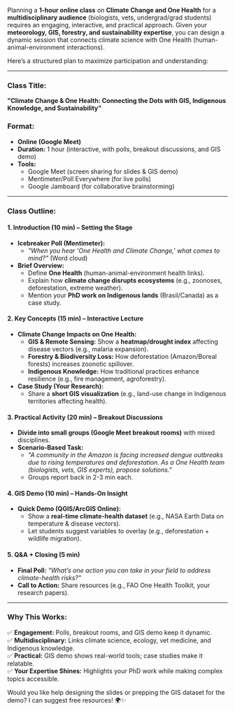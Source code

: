 Planning a **1-hour online class** on **Climate Change and One Health** for a **multidisciplinary audience** (biologists, vets, undergrad/grad students) requires an engaging, interactive, and practical approach. Given your **meteorology, GIS, forestry, and sustainability expertise**, you can design a dynamic session that connects climate science with One Health (human-animal-environment interactions).  

Here’s a structured plan to maximize participation and understanding:  

---

### **Class Title:**  
**"Climate Change & One Health: Connecting the Dots with GIS, Indigenous Knowledge, and Sustainability"**  

### **Format:**  
- **Online (Google Meet)**  
- **Duration:** 1 hour (interactive, with polls, breakout discussions, and GIS demo)  
- **Tools:**  
  - Google Meet (screen sharing for slides & GIS demo)  
  - Mentimeter/Poll Everywhere (for live polls)  
  - Google Jamboard (for collaborative brainstorming)  

---

### **Class Outline:**  

#### **1. Introduction (10 min) – Setting the Stage**  
- **Icebreaker Poll (Mentimeter):**  
  - *"When you hear 'One Health and Climate Change,' what comes to mind?"* (Word cloud)  
- **Brief Overview:**  
  - Define **One Health** (human-animal-environment health links).  
  - Explain how **climate change disrupts ecosystems** (e.g., zoonoses, deforestation, extreme weather).  
  - Mention your **PhD work on Indigenous lands** (Brasil/Canada) as a case study.  

#### **2. Key Concepts (15 min) – Interactive Lecture**  
- **Climate Change Impacts on One Health:**  
  - **GIS & Remote Sensing:** Show a **heatmap/drought index** affecting disease vectors (e.g., malaria expansion).  
  - **Forestry & Biodiversity Loss:** How deforestation (Amazon/Boreal forests) increases zoonotic spillover.  
  - **Indigenous Knowledge:** How traditional practices enhance resilience (e.g., fire management, agroforestry).  
- **Case Study (Your Research):**  
  - Share a **short GIS visualization** (e.g., land-use change in Indigenous territories affecting health).  

#### **3. Practical Activity (20 min) – Breakout Discussions**  
- **Divide into small groups (Google Meet breakout rooms)** with mixed disciplines.  
- **Scenario-Based Task:**  
  - *"A community in the Amazon is facing increased dengue outbreaks due to rising temperatures and deforestation. As a One Health team (biologists, vets, GIS experts), propose solutions."*  
  - Groups report back in 2-3 min each.  

#### **4. GIS Demo (10 min) – Hands-On Insight**  
- **Quick Demo (QGIS/ArcGIS Online):**  
  - Show a **real-time climate-health dataset** (e.g., NASA Earth Data on temperature & disease vectors).  
  - Let students suggest variables to overlay (e.g., deforestation + wildlife migration).  

#### **5. Q&A + Closing (5 min)**  
- **Final Poll:** *"What’s one action you can take in your field to address climate-health risks?"*  
- **Call to Action:** Share resources (e.g., FAO One Health Toolkit, your research papers).  

---

### **Why This Works:**  
✅ **Engagement:** Polls, breakout rooms, and GIS demo keep it dynamic.  
✅ **Multidisciplinary:** Links climate science, ecology, vet medicine, and Indigenous knowledge.  
✅ **Practical:** GIS demo shows real-world tools; case studies make it relatable.  
✅ **Your Expertise Shines:** Highlights your PhD work while making complex topics accessible.  

Would you like help designing the slides or prepping the GIS dataset for the demo? I can suggest free resources! 🌍✨